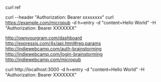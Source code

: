 curl ref

curl --header "Authorization: Bearer xxxxxxxx" 
curl https://example.com/micropub -d h=entry -d "content=Hello World" -H "Authorization: Bearer XXXXXXX"

http://ownyourgram.com/dashboard
http://expressjs.com/4x/api.html#req.params
http://indiewebcamp.com/auth-brainstorming
http://indiewebcamp.com/login-brainstorming
http://indiewebcamp.com/micropub


curl http://localhost:3000 -d h=entry -d "content=Hello World" -H "Authorization: Bearer XXXXXXX"